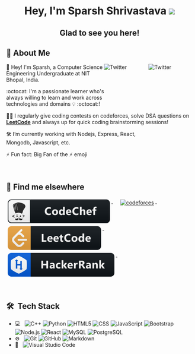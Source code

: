 <h1 align="center">Hey, I'm Sparsh Shrivastava <img src="https://raw.githubusercontent.com/aemmadi/aemmadi/master/wave.gif" width="30px"></h1> 
<h2 align="center">Glad to see you here!</h2>
   
   ## :wave: About Me 
<a href="https://twitter.com/SparshS53008407" target="_blank"><img src="https://cdn2.iconfinder.com/data/icons/social-media-2199/64/social_media_isometric_6-twitter-512.png" height="120px" width="120px" alt="Twitter" align="right"></a><a href="https://www.linkedin.com/in/sparsh-shrivastava-0a0392180/" target="_blank"><img src="https://cdn2.iconfinder.com/data/icons/social-media-2199/64/social_media_isometric_14-linkedin-512.png" height="120px" width="120px" alt="Twitter" align="right"></a>
💖 Hey! I'm Sparsh, a Computer Science Engineering Undergraduate at NIT Bhopal, India. 

:octocat: I'm a passionate learner who's always willing to learn and work across technologies and domains 💡 :octocat:! 

👩‍💻 I regularly give coding contests on codeforces, solve DSA questions on [**LeetCode**](https://leetcode.com/Sparsh10/) and always up for quick coding brainstorming sessions! 

🛠 I’m currently working with Nodejs, Express, React, <br />  Mongodb, Javascript, etc.

⚡ Fun fact: Big Fan of the ⚡ emoji

<br> 

## 📢 Find me elsewhere
<p align="left">
  <a href="https://www.codechef.com/users/itsme_again12">
    <img src="https://raw.githubusercontent.com/AbhishekMaira10/AbhishekMaira10/master/Resources/svg/codechef.svg" alt="codechef" style="vertical-align:top; margin:4px">
  </a>&nbsp;&nbsp;&nbsp;

  <a href="https://codeforces.com/profile/sparshshrivastava10">
    <img src="https://cp-logo.vercel.app/codeforces/sparshshrivastava10" alt="codeforces" width = "120px" height="32px" style="vertical-align:top; margin:4px">
  </a> &nbsp;&nbsp;&nbsp;
  
  <a href="https://leetcode.com/Sparsh10/">
    <img src="https://raw.githubusercontent.com/AbhishekMaira10/AbhishekMaira10/master/Resources/svg/leetcode.svg" alt="leetcode" style="vertical-align:top; margin:4px">
  </a>&nbsp;&nbsp;&nbsp;

  <a href="https://www.hackerrank.com/sparshshrivasta1">
    <img src="https://raw.githubusercontent.com/AbhishekMaira10/AbhishekMaira10/master/Resources/svg/hackerrank.svg" alt="hackerrank" style="vertical-align:top; margin:4px">
  </a>&nbsp;&nbsp;&nbsp;
</p>

<br>

## 🛠 &nbsp;Tech Stack

- 💻 &nbsp;
  ![C++](https://img.shields.io/badge/-C++-333333?style=flat&logo=C%2B%2B&logoColor=00599C)
  ![Python](https://img.shields.io/badge/-Python-333333?style=flat&logo=python)
  ![HTML5](https://img.shields.io/badge/-HTML5-333333?style=flat&logo=HTML5)
  ![CSS](https://img.shields.io/badge/-CSS-333333?style=flat&logo=CSS3&logoColor=1572B6)
  ![JavaScript](https://img.shields.io/badge/-JavaScript-333333?style=flat&logo=javascript)
  ![Bootstrap](https://img.shields.io/badge/-Bootstrap-333333?style=flat&logo=bootstrap&logoColor=563D7C)
  ![Node.js](https://img.shields.io/badge/-Node.js-333333?style=flat&logo=node.js)
  ![React](https://img.shields.io/badge/-React-333333?style=flat&logo=react)
  ![MySQL](https://img.shields.io/badge/-MySQL-333333?style=flat&logo=mysql)
  ![PostgreSQL](https://img.shields.io/badge/-PostgreSQL-333333?style=flat&logo=postgresql)
- ⚙️ &nbsp;
  ![Git](https://img.shields.io/badge/-Git-333333?style=flat&logo=git)
  ![GitHub](https://img.shields.io/badge/-GitHub-333333?style=flat&logo=github)
  ![Markdown](https://img.shields.io/badge/-Markdown-333333?style=flat&logo=markdown)
- 🔧 &nbsp;
  ![Visual Studio Code](https://img.shields.io/badge/-Visual%20Studio%20Code-333333?style=flat&logo=visual-studio-code&logoColor=007ACC)

<br/>
